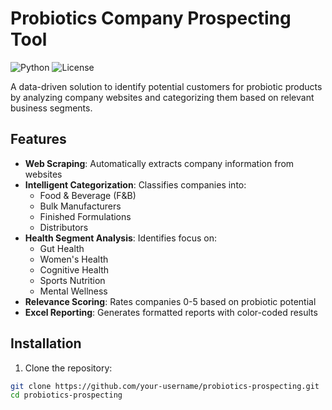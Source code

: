 # Probiotics Company Prospecting Tool

![Python](https://img.shields.io/badge/python-3.8%2B-blue)
![License](https://img.shields.io/badge/license-MIT-green)

A data-driven solution to identify potential customers for probiotic products by analyzing company websites and categorizing them based on relevant business segments.

## Features

- **Web Scraping**: Automatically extracts company information from websites
- **Intelligent Categorization**: Classifies companies into:
  - Food & Beverage (F&B)
  - Bulk Manufacturers
  - Finished Formulations
  - Distributors
- **Health Segment Analysis**: Identifies focus on:
  - Gut Health
  - Women's Health  
  - Cognitive Health
  - Sports Nutrition
  - Mental Wellness
- **Relevance Scoring**: Rates companies 0-5 based on probiotic potential
- **Excel Reporting**: Generates formatted reports with color-coded results

## Installation

1. Clone the repository:
```bash
git clone https://github.com/your-username/probiotics-prospecting.git
cd probiotics-prospecting